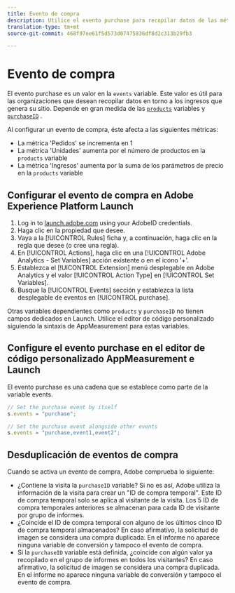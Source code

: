 ```yaml
---
title: Evento de compra
description: Utilice el evento purchase para recopilar datos de las métricas 'Pedidos', 'Unidades' e 'Ingresos'.
translation-type: tm+mt
source-git-commit: 468f97ee61f5d573d07475836df8d2c313b29fb3

---
```



# Evento de compra

El evento purchase es un valor en la `events` variable. Este valor es útil para las organizaciones que desean recopilar datos en torno a los ingresos que genera su sitio. Depende en gran medida de las [`products`](../products.md) variables y [`purchaseID`](../purchaseid.md) .

Al configurar un evento de compra, éste afecta a las siguientes métricas:

* La métrica &#39;Pedidos&#39; se incrementa en 1
* La métrica &#39;Unidades&#39; aumenta por el número de productos en la `products` variable
* La métrica &#39;Ingresos&#39; aumenta por la suma de los parámetros de precio en la `products` variable

## Configurar el evento de compra en Adobe Experience Platform Launch

1. Log in to [launch.adobe.com](https://launch.adobe.com) using your AdobeID credentials.
2. Haga clic en la propiedad que desee.
3. Vaya a la [!UICONTROL Rules] ficha y, a continuación, haga clic en la regla que desee (o cree una regla).
4. En [!UICONTROL Actions], haga clic en una [!UICONTROL Adobe Analytics - Set Variables] acción existente o en el icono &#39;+&#39;.
5. Establezca el [!UICONTROL Extension] menú desplegable en Adobe Analytics y el valor [!UICONTROL Action Type] en [!UICONTROL Set Variables].
6. Busque la [!UICONTROL Events] sección y establezca la lista desplegable de eventos en [!UICONTROL purchase].

Otras variables dependientes como `products` y `purchaseID` no tienen campos dedicados en Launch. Utilice el editor de código personalizado siguiendo la sintaxis de AppMeasurement para estas variables.

## Configure el evento purchase en el editor de código personalizado AppMeasurement e Launch

El evento purchase es una cadena que se establece como parte de la variable events.

```js
// Set the purchase event by itself
s.events = "purchase";

// Set the purchase event alongside other events
s.events = "purchase,event1,event2";
```

## Desduplicación de eventos de compra

Cuando se activa un evento de compra, Adobe comprueba lo siguiente:

* ¿Contiene la visita la `purchaseID` variable? Si no es así, Adobe utiliza la información de la visita para crear un &quot;ID de compra temporal&quot;. Este ID de compra temporal solo se aplica al visitante de la visita. Los 5 ID de compra temporales anteriores se almacenan para cada ID de visitante por grupo de informes.
* ¿Coincide el ID de compra temporal con alguno de los últimos cinco ID de compra temporal almacenados? En caso afirmativo, la solicitud de imagen se considera una compra duplicada. En el informe no aparece ninguna variable de conversión y tampoco el evento de compra.
* Si la `purchaseID` variable está definida, ¿coincide con algún valor ya recopilado en el grupo de informes en todos los visitantes? En caso afirmativo, la solicitud de imagen se considera una compra duplicada. En el informe no aparece ninguna variable de conversión y tampoco el evento de compra.
